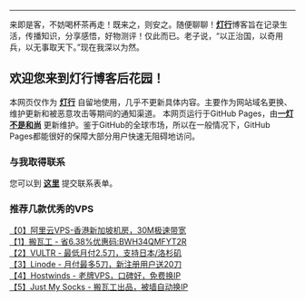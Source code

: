 ----------
来即是客，不妨喝杯茶再走！既来之，则安之。随便聊聊！[**灯行**](https://iyideng.com)博客旨在记录生活，传播知识，分享感悟，好物测评！仅此而已。老子说，“以正治国，以奇用兵，以无事取天下。”现在我深以为然。

欢迎您来到灯行博客后花园！
----------

本网页仅作为 [**灯行**](https://iyideng.com) 自留地使用，几乎不更新具体内容。主要作为网站域名更换、维护更新和被恶意攻击等期间的通知渠道。 本网页运行于GitHub Pages，由[**一灯不是和尚**](https://iyideng.com) 更新维护。鉴于GitHub的全球市场，所以在一般情况下，GitHub Pages都能很好的保障大部分用户快速无阻碍地访问。

### 与我取得联系

您可以到 [**这里**](https://iyideng.com/about/contact) 提交联系表单。

### 推荐几款优秀的VPS

[【0】阿里云VPS-香港新加坡机房，30M极速带宽](https://iyideng.com/essay/aliyun-simple-application-server-hongkong-singapore-vps.html)   
[【1】搬瓦工 - 省6.38%优惠码:BWH34QMFYT2R](https://goto.iyideng.com/BandwagonHOST)   
[【2】VULTR - 最低月付2.5刀，支持日本/洛杉矶](https://goto.iyideng.com/Vultr4F)   
[【3】Linode - 月付最多5刀，新注册用户送20刀](https://iyideng.com/truth/linode-vps.html)   
[【4】Hostwinds - 老牌VPS，口碑好，免费换IP](https://iyideng.com/essay/hostwinds.html)   
[【5】Just My Socks - 搬瓦工出品，被墙自动换IP](https://goto.iyideng.com/JustMySocks)  
